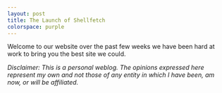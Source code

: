 ```yaml
---
layout: post
title: The Launch of Shellfetch
colorspace: purple
---
```


Welcome to our website over the past few weeks we have been hard at work to bring you the best site we could.

<!-- more -->

_Disclaimer: This is a personal weblog. The opinions expressed here represent my own and not those of any entity in which I have been, am now, or will be affiliated._

